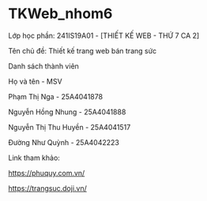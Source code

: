 # TKWeb_nhom6
Lớp học phần: 241IS19A01 - [THIẾT KẾ WEB - THỨ 7 CA 2]

Tên chủ đề: Thiết kế trang web bán trang sức

Danh sách thành viên 

Họ và tên - MSV

Phạm Thị Nga - 25A4041878

Nguyễn Hồng Nhung - 25A4041888

Nguyễn Thị Thu Huyền - 25A4041517

Đường Như Quỳnh - 25A4042223

Link tham khảo:

https://phuquy.com.vn/

https://trangsuc.doji.vn/
